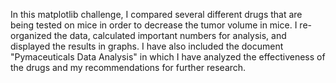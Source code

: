 In this matplotlib challenge, I compared several different drugs that are being tested on mice in order to decrease the tumor volume in mice.  I re-organized the data, calculated important numbers for analysis, and displayed the results in graphs. I have also included the document "Pymaceuticals Data Analysis" in which I have analyzed the effectiveness of the drugs and my recommendations for further research.
